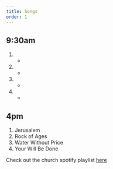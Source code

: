 ```yaml
---
title: Songs
order: 1
---
```


## 9:30am 
1. -
2. -
3. -
4. -

   
## 4pm 
1. Jerusalem
2. Rock of Ages
3. Water Without Price
4. Your Will Be Done

Check out the church spotify playlist [here](https://open.spotify.com/playlist/3gh0ZKXkJBDbNEnZqJJDXj?si=0908aa3f87544643)
